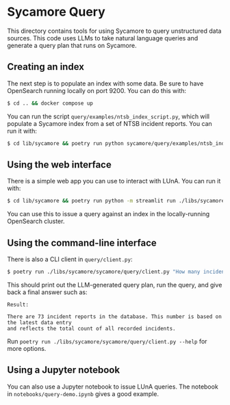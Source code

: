 # Sycamore Query

This directory contains tools for using Sycamore to query unstructured data sources.
This code uses LLMs to take natural language queries and generate a query plan that runs on
Sycamore.

## Creating an index

The next step is to populate an index with some data. Be sure to have OpenSearch
running locally on port 9200. You can do this with:

```bash
$ cd .. && docker compose up
```

You can run the script `query/examples/ntsb_index_script.py`, which will populate a Sycamore
index from a set of NTSB incident reports. You can run it with:

```bash
$ cd lib/sycamore && poetry run python sycamore/query/examples/ntsb_index_script.py
```

## Using the web interface

There is a simple web app you can use to interact with LUnA. You can run it with:

```bash
$ cd lib/sycamore && poetry run python -m streamlit run ./libs/sycamore/sycamore/query/webapp.py
```

You can use this to issue a query against an index in the locally-running OpenSearch cluster.

## Using the command-line interface

There is also a CLI client in `query/client.py`:

```bash
$ poetry run ./libs/sycamore/sycamore/query/client.py "How many incident reports are there?"
```

This should print out the LLM-generated query plan, run the query, and give back a final
answer such as:

```
Result:

There are 73 incident reports in the database. This number is based on the latest data entry
and reflects the total count of all recorded incidents.
```

Run `poetry run ./libs/sycamore/sycamore/query/client.py --help` for more options.

## Using a Jupyter notebook

You can also use a Jupyter notebook to issue LUnA queries. The notebook in `notebooks/query-demo.ipynb`
gives a good example.
